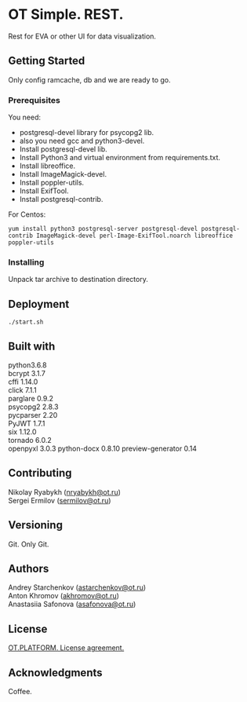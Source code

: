 # OT Simple. REST.

Rest for EVA or other UI for data visualization.

## Getting Started

Only config ramcache, db and we are ready to go. 

### Prerequisites

You need:
* postgresql-devel library for psycopg2 lib.
* also you need gcc and python3-devel. 
* Install postgresql-devel lib.  
* Install Python3 and virtual environment from requirements.txt.  
* Install libreoffice.  
* Install ImageMagick-devel.  
* Install poppler-utils.  
* Install ExifTool.  
* Install postgresql-contrib.

For Centos:

```yum install python3 postgresql-server postgresql-devel postgresql-contrib ImageMagick-devel perl-Image-ExifTool.noarch libreoffice poppler-utils```

### Installing

Unpack tar archive to destination directory.

## Deployment

```./start.sh```

## Built with

python3.6.8  
bcrypt  3.1.7  
cffi  1.14.0  
click  7.1.1  
parglare  0.9.2  
psycopg2  2.8.3  
pycparser  2.20  
PyJWT  1.7.1  
six  1.12.0  
tornado  6.0.2  
openpyxl 3.0.3
python-docx 0.8.10
preview-generator 0.14

## Contributing

Nikolay Ryabykh (nryabykh@ot.ru)  
Sergei Ermilov (sermilov@ot.ru)  

## Versioning

Git. Only Git.

## Authors

Andrey Starchenkov (astarchenkov@ot.ru)  
Anton Khromov (akhromov@ot.ru)  
Anastasiia Safonova (asafonova@ot.ru)  

## License

[OT.PLATFORM. License agreement.](LICENSE.md)  

## Acknowledgments

Coffee.
